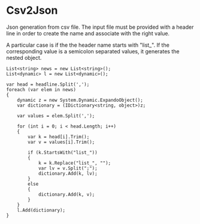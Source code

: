 # Csv2Json
Json generation from csv file. 
The input file must be provided with a header line in order to create the name and associate with the right value.

A particular case is if the the header name starts with "list_". If the corresponding value is a semicolon separated values, it generates the nested object.

```
List<string> news = new List<string>();
List<dynamic> l = new List<dynamic>();

var head = headline.Split(',');
foreach (var elem in news)
{
    dynamic z = new System.Dynamic.ExpandoObject();
    var dictionary = (IDictionary<string, object>)z;

    var values = elem.Split(',');

    for (int i = 0; i < head.Length; i++)
    {
        var k = head[i].Trim();
        var v = values[i].Trim();

        if (k.StartsWith("list_"))
        {
            k = k.Replace("list_", "");
            var lv = v.Split(";");
            dictionary.Add(k, lv);
        }
        else
        {
            dictionary.Add(k, v);
        }
    }
    l.Add(dictionary);
}
```
